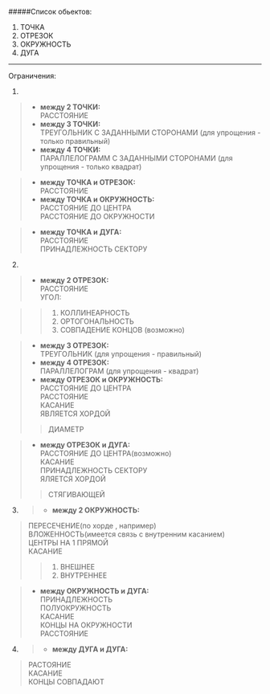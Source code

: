 #####Список обьектов:
1. ТОЧКА
2. ОТРЕЗОК
3. ОКРУЖНОСТЬ
4. ДУГА

--------------------
Ограничения:

1.   

  > * **между 2 ТОЧКИ:**  
  > РАССТОЯНИЕ  
  > * **между 3 ТОЧКИ:**  
  > ТРЕУГОЛЬНИК С ЗАДАННЫМИ СТОРОНАМИ (для упрощения - только правильный)  
  > * **между 4 ТОЧКИ:**  
  > ПАРАЛЛЕЛОГРАММ С ЗАДАННЫМИ СТОРОНАМИ (для упрощения - только квадрат)  
  
  > * **между ТОЧКА и ОТРЕЗОК:**  
  > РАССТОЯНИЕ  
  > * **между ТОЧКА и ОКРУЖНОСТЬ:**  
  > РАССТОЯНИЕ ДО ЦЕНТРА  
  > РАССТОЯНИЕ ДО ОКРУЖНОСТИ  
  
  > * **между ТОЧКА и ДУГА:**  
  > РАССТОЯНИЕ  
  > ПРИНАДЛЕЖНОСТЬ СЕКТОРУ 
  
2.   

  > * **между 2 ОТРЕЗОК:**  
  > РАССТОЯНИЕ  
  > УГОЛ:  
  
  >> 1. КОЛЛИНЕАРНОСТЬ  
  >> 2. ОРТОГОНАЛЬНОСТЬ  
  >> 3. СОВПАДЕНИЕ КОНЦОВ (возможно)
  
  > * **между 3 ОТРЕЗОК:**  
  > ТРЕУГОЛЬНИК (для упрощения - правильный)  
  > * **между 4 ОТРЕЗОК:**  
  > ПАРАЛЛЕЛОГРАМ (для упрощения - квадрат)  
  > * **между ОТРЕЗОК и ОКРУЖНОСТЬ:**  
  > РАССТОЯНИЕ ДО ЦЕНТРА  
  > РАССТОЯНИЕ  
  > КАСАНИЕ  
  > ЯВЛЯЕТСЯ ХОРДОЙ  
  >> ДИАМЕТР  
  
  > * **между ОТРЕЗОК и ДУГА:**  
  > РАССТОЯНИЕ ДО ЦЕНТРА(возможно)  
  > КАСАНИЕ  
  > ПРИНАДЛЕЖНОСТЬ СЕКТОРУ  
  > ЯЛЯЕТСЯ ХОРДОЙ  
  >> СТЯГИВАЮЩЕЙ  
  
3. > * **между 2 ОКРУЖНОСТЬ:**  
  > ПЕРЕСЕЧЕНИЕ(по хорде , например)  
  > ВЛОЖЕННОСТЬ(имеется связь с внутренним касанием)  
  > ЦЕНТРЫ НА 1 ПРЯМОЙ  
  > КАСАНИЕ  
  >> 1. ВНЕШНЕЕ  
  >> 2. ВНУТРЕННЕЕ
  
  > * **между ОКРУЖНОСТЬ и ДУГА:**  
  > ПРИНАДЛЕЖНОСТЬ  
  > ПОЛУОКРУЖНОСТЬ  
  > КАСАНИЕ  
  > КОНЦЫ НА ОКРУЖНОСТИ  
  > РАССТОЯНИЕ  
  
4. > * **между ДУГА и ДУГА:**  
  > РАСТОЯНИЕ  
  > КАСАНИЕ  
  > КОНЦЫ СОВПАДАЮТ 
  

